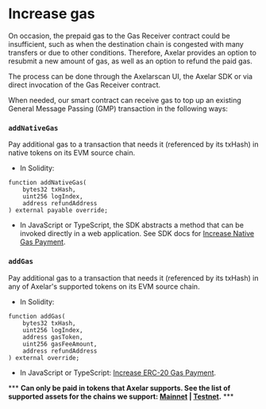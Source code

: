 # Increase gas

On occasion, the prepaid gas to the Gas Receiver contract could be insufficient, such as when the destination chain is congested with many transfers or due to other conditions. Therefore, Axelar provides an option to resubmit a new amount of gas, as well as an option to refund the paid gas. 

The process can be done through the Axelarscan UI, the Axelar SDK or via direct invocation of the Gas Receiver contract.

When needed, our smart contract can receive gas to top up an existing General Message Passing (GMP) transaction in the following ways:

### `addNativeGas`

Pay additional gas to a transaction that needs it (referenced by its txHash) in native tokens on its EVM source chain.

- In Solidity:

```solidity
function addNativeGas(
    bytes32 txHash,
    uint256 logIndex,
    address refundAddress
) external payable override;
```

- In JavaScript or TypeScript, the SDK abstracts a method that can be invoked directly in a web application.
  See SDK docs for [Increase Native Gas Payment](/dev/axelarjs-sdk/tx-status-query-recovery#21-native-gas-payment).

### `addGas`

Pay additional gas to a transaction that needs it (referenced by its txHash) in any of Axelar's supported tokens on its EVM source chain.

- In Solidity:

```solidity
function addGas(
    bytes32 txHash,
    uint256 logIndex,
    address gasToken,
    uint256 gasFeeAmount,
    address refundAddress
) external override;
```

- In JavaScript or TypeScript: [Increase ERC-20 Gas Payment](/dev/axelarjs-sdk/tx-status-query-recovery#22-erc-20-gas-payment).

\*\*\* **Can only be paid in tokens that Axelar supports. See the list of supported assets for the chains we support: [Mainnet](../build/contract-addresses/mainnet) | [Testnet](../build/contract-addresses/testnet).** \*\*\* 

